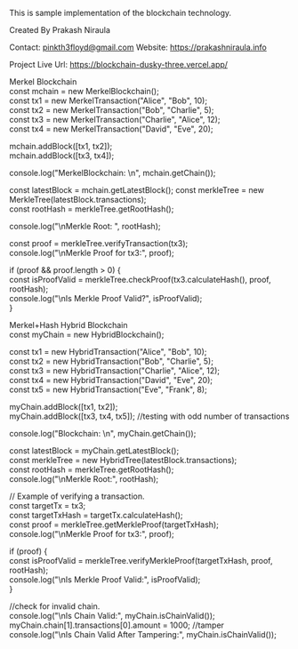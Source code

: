 This is sample implementation of the blockchain technology.

Created By Prakash Niraula

Contact: pinkth3floyd@gmail.com
Website: https://prakashniraula.info

Project Live Url: https://blockchain-dusky-three.vercel.app/





Merkel Blockchain  
const mchain = new MerkelBlockchain();  
const tx1 = new MerkelTransaction("Alice", "Bob", 10);  
const tx2 = new MerkelTransaction("Bob", "Charlie", 5);  
const tx3 = new MerkelTransaction("Charlie", "Alice", 12);  
const tx4 = new MerkelTransaction("David", "Eve", 20);  


mchain.addBlock([tx1, tx2]);  
mchain.addBlock([tx3, tx4]);  


console.log("MerkelBlockchain: \n", mchain.getChain());  

const latestBlock = mchain.getLatestBlock();
const merkleTree = new MerkleTree(latestBlock.transactions);  
const rootHash = merkleTree.getRootHash();  

console.log("\nMerkle Root: ", rootHash);  

const proof = merkleTree.verifyTransaction(tx3);  
console.log("\nMerkle Proof for tx3:", proof);  

if (proof && proof.length > 0) {  
    const isProofValid = merkleTree.checkProof(tx3.calculateHash(), proof, rootHash);  
    console.log("\nIs Merkle Proof Valid?", isProofValid);  
}  





Merkel+Hash Hybrid Blockchain  
const myChain = new HybridBlockchain();  

const tx1 = new HybridTransaction("Alice", "Bob", 10);  
const tx2 = new HybridTransaction("Bob", "Charlie", 5);  
const tx3 = new HybridTransaction("Charlie", "Alice", 12);  
const tx4 = new HybridTransaction("David", "Eve", 20);  
const tx5 = new HybridTransaction("Eve", "Frank", 8);  


myChain.addBlock([tx1, tx2]);  
myChain.addBlock([tx3, tx4, tx5]);  //testing with odd number of transactions  

console.log("Blockchain: \n", myChain.getChain());  

const latestBlock = myChain.getLatestBlock();  
const merkleTree = new HybridTree(latestBlock.transactions);  
const rootHash = merkleTree.getRootHash();   
console.log("\nMerkle Root:", rootHash);  

// Example of verifying a transaction.  
const targetTx = tx3;  
const targetTxHash = targetTx.calculateHash();  
const proof = merkleTree.getMerkleProof(targetTxHash);  
console.log("\nMerkle Proof for tx3:", proof);  

if (proof) {  
  const isProofValid = merkleTree.verifyMerkleProof(targetTxHash, proof, rootHash);  
  console.log("\nIs Merkle Proof Valid:", isProofValid);  
}  

//check for invalid chain.  
console.log("\nIs Chain Valid:", myChain.isChainValid());  
myChain.chain[1].transactions[0].amount = 1000; //tamper  
console.log("\nIs Chain Valid After Tampering:", myChain.isChainValid());  